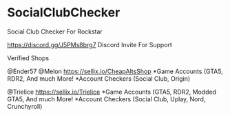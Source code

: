 # SocialClubChecker
Social Club Checker For Rockstar


https://discord.gg/J5PMs8brg7     Discord Invite For Support

 Verified Shops

@Ender57 @Melon 
https://sellix.io/CheapAltsShop
*Game Accounts (GTA5, RDR2, And much More!
*Account Checkers (Social Club, Origin)

@Trielice 
https://sellix.io/Trielice
*Game Accounts (GTA5, RDR2, Modded GTA5, And much More!
*Account Checkers (Social Club, Uplay, Nord, Crunchyroll)
